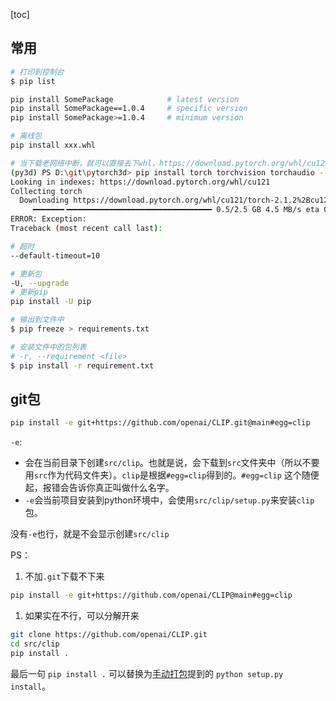 [toc]



## 常用
```bash
# 打印到控制台
$ pip list
```
```bash
pip install SomePackage            # latest version
pip install SomePackage==1.0.4     # specific version
pip install SomePackage>=1.0.4     # minimum version
```
```bash
# 离线包
pip install xxx.whl

# 当下载老网络中断，就可以直接去下whl，https://download.pytorch.org/whl/cu121/torch-2.1.2%2Bcu121-cp38-cp38-win_amd64.whl
(py3d) PS D:\git\pytorch3d> pip install torch torchvision torchaudio --index-url https://download.pytorch.org/whl/cu121
Looking in indexes: https://download.pytorch.org/whl/cu121
Collecting torch
  Downloading https://download.pytorch.org/whl/cu121/torch-2.1.2%2Bcu121-cp38-cp38-win_amd64.whl (2474.0 MB)
     ━━━━━━━╺━━━━━━━━━━━━━━━━━━━━━━━━━━━━━━━━ 0.5/2.5 GB 4.5 MB/s eta 0:07:29
ERROR: Exception:
Traceback (most recent call last):
```
```bash
# 超时
--default-timeout=10

# 更新包
-U, --upgrade
# 更新pip
pip install -U pip
```

```bash
# 输出到文件中
$ pip freeze > requirements.txt

# 安装文件中的包列表
# -r, --requirement <file>
$ pip install -r requirement.txt
```

## git包

```bash  
pip install -e git+https://github.com/openai/CLIP.git@main#egg=clip
```
`-e`: 
- 会在当前目录下创建`src/clip`。也就是说，会下载到`src`文件夹中（所以不要用`src`作为代码文件夹）。`clip`是根据`#egg=clip`得到的。`#egg=clip` 这个随便起，报错会告诉你真正叫做什么名字。
- `-e`会当前项目安装到python环境中，会使用`src/clip/setup.py`来安装`clip`包。

没有`-e`也行，就是不会显示创建`src/clip`

PS：
1. 不加`.git`下载不下来
```bash
pip install -e git+https://github.com/openai/CLIP@main#egg=clip
```

1. 如果实在不行，可以分解开来
```bash
git clone https://github.com/openai/CLIP.git
cd src/clip
pip install .
```
最后一句 `pip install .` 可以替换为[手动打包](./pip打包.md)提到的 `python setup.py install`。